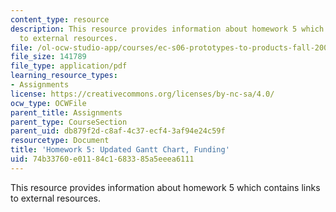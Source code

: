 ```yaml
---
content_type: resource
description: This resource provides information about homework 5 which contains links
  to external resources.
file: /ol-ocw-studio-app/courses/ec-s06-prototypes-to-products-fall-2005/74b33760e01184c1683385a5eeea6111_MITEC_S06F05_hw5.pdf
file_size: 141789
file_type: application/pdf
learning_resource_types:
- Assignments
license: https://creativecommons.org/licenses/by-nc-sa/4.0/
ocw_type: OCWFile
parent_title: Assignments
parent_type: CourseSection
parent_uid: db879f2d-c8af-4c37-ecf4-3af94e24c59f
resourcetype: Document
title: 'Homework 5: Updated Gantt Chart, Funding'
uid: 74b33760-e011-84c1-6833-85a5eeea6111
---
```

This resource provides information about homework 5 which contains links to external resources.